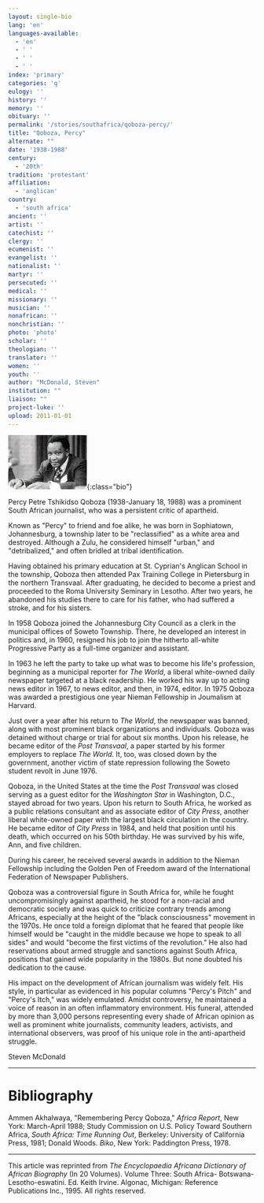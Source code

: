 ```yaml
---
layout: single-bio
lang: 'en'
languages-available:
  - 'en'
  - ' '
  - ' '
  - ' '
index: 'primary'
categories: 'q'
eulogy: ''
history: ''
memory: ''
obituary: ''
permalink: '/stories/southafrica/qoboza-percy/'
title: "Qoboza, Percy"
alternate: ""
date: '1938-1988'
century:
  - '20th'
tradition: 'protestant'
affiliation:
  - 'anglican'
country:
  - 'south africa'
ancient: ''
artist: ''
catechist: ''
clergy: ''
ecumenist: ''
evangelist: ''
nationalist: ''
martyr: ''
persecuted: ''
medical: ''
missionary: ''
musician: ''
nonafrican: ''
nonchristian: ''
photo: 'photo'
scholar: ''
theologian: ''
translator: ''
women: ''
youth: ''
author: "McDonald, Steven"
institution: ""
liaison: ""
project-luke: ''
upload: 2011-01-01
---
```


![Percy Qoboza](/images/bio-pics/southafrica/qoboza-percy/qoboza_percy.jpg){:class="bio"}

Percy Petre Tshikidso Qoboza (1938-January 18, 1988) was a prominent South African journalist, who was a persistent critic of apartheid.

Known as "Percy" to friend and foe alike, he was born in Sophiatown, Johannesburg, a township later to be "reclassified" as a white area and destroyed. Although a Zulu, he considered himself "urban," and "detribalized," and often bridled at tribal identification.

Having obtained his primary education at St. Cyprian's Anglican School in the township, Qoboza then attended Pax Training College in Pietersburg in the northern Transvaal. After graduating, he decided to become a priest and proceeded to the Roma University Seminary in Lesotho. After two years, he abandoned his studies there to care for his father, who had suffered a stroke, and for his sisters.

In 1958 Qoboza joined the Johannesburg City Council as a clerk in the municipal offices of Soweto Township. There, he developed an interest in politics and, in 1960, resigned his job to join the hitherto all-white Progressive Party as a full-time organizer and assistant.

In 1963 he left the party to take up what was to become his life's profession, beginning as a municipal reporter for *The World*, a liberal white-owned daily newspaper targeted at a black readership. He worked his way up to acting news editor in 1967, to news editor, and then, in 1974, editor. In 1975 Qoboza was awarded a prestigious one year Nieman Fellowship in Joumalism at Harvard.

Just over a year after his return to *The World*, the newspaper was banned, along with most prominent black organizations and individuals. Qoboza was detained without charge or trial for about six months. Upon his release, he became editor of the *Post Transvaal*, a paper started by his former employers to replace *The World*. It, too, was closed down by the government, another victim of state repression following the Soweto student revolt in June 1976.

Qoboza, in the United States at the time the *Post Transvaal* was closed serving as a guest editor for the *Washington Star* in Washington, D.C., stayed abroad for two years. Upon his return to South Africa, he worked as a public relations consultant and as associate editor of *City Press*, another liberal white-owned paper with the largest black circulation in the country. He became editor of *City Press* in 1984, and held that position until his death, which occurred on his 50th birthday. He was survived by his wife, Ann, and five children.

During his career, he received several awards in addition to the Nieman Fellowship including the Golden Pen of Freedom award of the International Federation of Newspaper Publishers.

Qoboza was a controversial figure in South Africa for, while he fought uncompromisingly against apartheid, he stood for a non-racial and democratic society and was quick to criticize contrary trends among Africans, especially at the height of the "black consciousness" movement in the 1970s. He once told a foreign diplomat that he feared that people like himself would be "caught in the middle because we hope to speak to all sides" and would "become the first victims of the revolution." He also had reservations about armed struggle and sanctions against South Africa, positions that gained wide popularity in the 1980s. But none doubted his dedication to the cause.

His impact on the development of African journalism was widely felt. His style, in particular as evidenced in his popular columns "Percy's Pitch" and "Percy's Itch," was widely emulated. Amidst controversy, he maintained a voice of reason in an often inflammatory environment. His funeral, attended by more than 3,000 persons representing every shade of African opinion as well as prominent white journalists, community leaders, activists, and international observers, was proof of his unique role in the anti-apartheid struggle.

Steven McDonald

---

# Bibliography

Ammen Akhalwaya, "Remembering Percy Qoboza," *Africa Report*, New York: March-April 1988; Study Commission on U.S. Policy Toward Southern Africa, *South Africa: Time Running Out*, Berkeley: University of California Press, 1981; Donald Woods. *Biko*, New York: Paddington Press, 1978.

---

This article was reprinted from *The Encyclopaedia Africana Dictionary of African Biography* (In 20 Volumes). Volume Three: South Africa- Botswana-Lesotho-eswatini. Ed. Keith Irvine. Algonac, Michigan: Reference Publications Inc., 1995.  All rights reserved.
